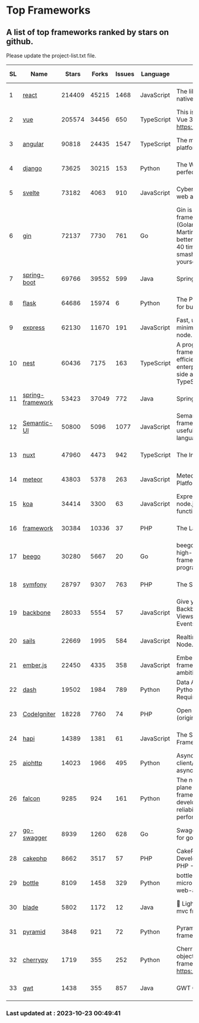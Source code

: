 # Top Frameworks
## A list of top frameworks ranked by stars on github.  
Please update the project-list.txt file.

| SL| Name  | Stars| Forks| Issues | Language | Description | Last Commit |
| --| ------| -----| ---- | ------ | -------- | ----------- | ----------- |
| 1 | [react](https://github.com/facebook/react) | 214409 | 45215 | 1468 | JavaScript | The library for web and native user interfaces. | 2023-10-21 16:11:25 |
| 2 | [vue](https://github.com/vuejs/vue) | 205574 | 34456 | 650 | TypeScript | This is the repo for Vue 2. For Vue 3, go to https://github.com/vuejs/core | 2023-10-22 02:52:10 |
| 3 | [angular](https://github.com/angular/angular) | 90818 | 24435 | 1547 | TypeScript | The modern web developer’s platform | 2023-10-19 17:26:27 |
| 4 | [django](https://github.com/django/django) | 73625 | 30215 | 153 | Python | The Web framework for perfectionists with deadlines. | 2023-10-22 12:26:38 |
| 5 | [svelte](https://github.com/sveltejs/svelte) | 73182 | 4063 | 910 | JavaScript | Cybernetically enhanced web apps | 2023-10-20 19:04:22 |
| 6 | [gin](https://github.com/gin-gonic/gin) | 72137 | 7730 | 761 | Go | Gin is a HTTP web framework written in Go (Golang). It features a Martini-like API with much better performance -- up to 40 times faster. If you need smashing performance, get yourself some Gin. | 2023-09-27 07:17:11 |
| 7 | [spring-boot](https://github.com/spring-projects/spring-boot) | 69766 | 39552 | 599 | Java | Spring Boot | 2023-10-20 17:05:43 |
| 8 | [flask](https://github.com/pallets/flask) | 64686 | 15974 | 6 | Python | The Python micro framework for building web applications. | 2023-10-20 16:50:00 |
| 9 | [express](https://github.com/expressjs/express) | 62130 | 11670 | 191 | JavaScript | Fast, unopinionated, minimalist web framework for node. | 2023-06-04 15:47:20 |
| 10 | [nest](https://github.com/nestjs/nest) | 60436 | 7175 | 163 | TypeScript | A progressive Node.js framework for building efficient, scalable, and enterprise-grade server-side applications with TypeScript/JavaScript 🚀 | 2023-10-06 06:19:21 |
| 11 | [spring-framework](https://github.com/spring-projects/spring-framework) | 53423 | 37049 | 772 | Java | Spring Framework | 2023-10-22 12:18:18 |
| 12 | [Semantic-UI](https://github.com/Semantic-Org/Semantic-UI) | 50800 | 5096 | 1077 | JavaScript | Semantic is a UI component framework based around useful principles from natural language. | 2023-01-11 17:05:32 |
| 13 | [nuxt](https://github.com/nuxt/nuxt) | 47960 | 4473 | 942 | TypeScript | The Intuitive Vue Framework. | 2023-10-22 08:08:43 |
| 14 | [meteor](https://github.com/meteor/meteor) | 43803 | 5378 | 263 | JavaScript | Meteor, the JavaScript App Platform | 2023-10-20 20:30:55 |
| 15 | [koa](https://github.com/koajs/koa) | 34414 | 3300 | 63 | JavaScript | Expressive middleware for node.js using ES2017 async functions | 2023-05-17 07:50:49 |
| 16 | [framework](https://github.com/laravel/framework) | 30384 | 10336 | 37 | PHP | The Laravel Framework. | 2023-10-20 14:01:55 |
| 17 | [beego](https://github.com/beego/beego) | 30280 | 5667 | 20 | Go | beego is an open-source, high-performance web framework for the Go programming language. | 2023-10-10 13:48:43 |
| 18 | [symfony](https://github.com/symfony/symfony) | 28797 | 9307 | 763 | PHP | The Symfony PHP framework | 2023-10-22 15:11:17 |
| 19 | [backbone](https://github.com/jashkenas/backbone) | 28033 | 5554 | 57 | JavaScript | Give your JS App some Backbone with Models, Views, Collections, and Events | 2023-08-10 22:05:08 |
| 20 | [sails](https://github.com/balderdashy/sails) | 22669 | 1995 | 584 | JavaScript | Realtime MVC Framework for Node.js | 2023-09-01 21:26:40 |
| 21 | [ember.js](https://github.com/emberjs/ember.js) | 22450 | 4335 | 358 | JavaScript | Ember.js - A JavaScript framework for creating ambitious web applications | 2023-10-18 21:16:08 |
| 22 | [dash](https://github.com/plotly/dash) | 19502 | 1984 | 789 | Python | Data Apps & Dashboards for Python. No JavaScript Required. | 2023-10-11 14:14:05 |
| 23 | [CodeIgniter](https://github.com/bcit-ci/CodeIgniter) | 18228 | 7760 | 74 | PHP | Open Source PHP Framework (originally from EllisLab) | 2023-04-07 17:57:13 |
| 24 | [hapi](https://github.com/hapijs/hapi) | 14389 | 1381 | 61 | JavaScript | The Simple, Secure Framework Developers Trust | 2023-09-18 11:40:11 |
| 25 | [aiohttp](https://github.com/aio-libs/aiohttp) | 14023 | 1966 | 495 | Python | Asynchronous HTTP client/server framework for asyncio and Python | 2023-10-20 17:47:31 |
| 26 | [falcon](https://github.com/falconry/falcon) | 9285 | 924 | 161 | Python | The no-magic web data plane API and microservices framework for Python developers, with a focus on reliability, correctness, and performance at scale. | 2023-10-14 18:06:15 |
| 27 | [go-swagger](https://github.com/go-swagger/go-swagger) | 8939 | 1260 | 628 | Go | Swagger 2.0 implementation for go | 2023-08-21 22:25:45 |
| 28 | [cakephp](https://github.com/cakephp/cakephp) | 8662 | 3517 | 57 | PHP | CakePHP: The Rapid Development Framework for PHP - Official Repository | 2023-10-23 00:16:25 |
| 29 | [bottle](https://github.com/bottlepy/bottle) | 8109 | 1458 | 329 | Python | bottle.py is a fast and simple micro-framework for python web-applications. | 2022-09-05 15:24:52 |
| 30 | [blade](https://github.com/lets-blade/blade) | 5802 | 1172 | 12 | Java | :rocket: Lightning fast and elegant mvc framework for Java8 | 2023-06-16 05:18:49 |
| 31 | [pyramid](https://github.com/Pylons/pyramid) | 3848 | 921 | 72 | Python | Pyramid - A Python web framework | 2023-09-14 21:55:43 |
| 32 | [cherrypy](https://github.com/cherrypy/cherrypy) | 1719 | 355 | 252 | Python | CherryPy is a pythonic, object-oriented HTTP framework.      https://cherrypy.dev | 2023-08-04 13:52:17 |
| 33 | [gwt](https://github.com/gwtproject/gwt) | 1438 | 355 | 857 | Java | GWT Open Source Project | 2023-10-20 14:03:48 |

### Last updated at : 2023-10-23 00:49:41
